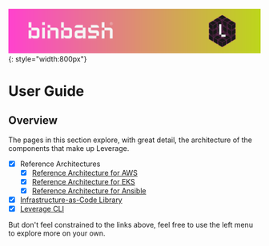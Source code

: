 ![binbash-logo](/assets/images/logos/binbash-leverage-header.png "binbash"){: style="width:800px"}

# User Guide

## Overview
The pages in this section explore, with great detail, the architecture of the components that make up Leverage.

- [x] Reference Architectures
    - [x] [Reference Architecture for AWS](ref-architecture-aws/overview/)
    - [x] [Reference Architecture for EKS](ref-architecture-eks/overview/)
    - [x] [Reference Architecture for Ansible](ref-architecture-ansible/overview/)
- [x] [Infrastructure-as-Code Library](infra-as-code-library/overview/)
- [x] [Leverage CLI](leverage-cli/overview/)

But don't feel constrained to the links above, feel free to use the left menu to explore more on your own.
